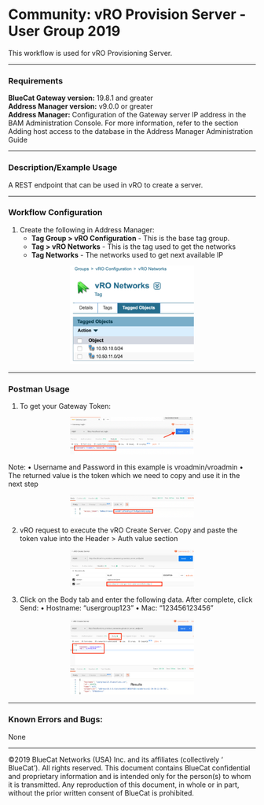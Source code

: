 # **Community: vRO Provision Server - User Group 2019**
This workflow is used for vRO Provisioning Server.

___

### Requirements
**BlueCat Gateway version:** 19.8.1 and greater <br/>
**Address Manager version:** v9.0.0 or greater <br/>
**Address Manager:**  Configuration of the Gateway server IP address in the BAM Administration Console. For more information, refer to the section Adding host access to the database in the Address Manager Administration Guide </br>

___

### Description/Example Usage
A REST endpoint that can be used in vRO to create a server.  

___

### Workflow Configuration

1.  Create the following in Address Manager:
    * **Tag Group > vRO Configuration** - This is the base tag group. 
    * **Tag > vRO Networks** - This is the tag used to get the networks
    * **Tag Networks** - The networks used to get next available IP

 <p align="center">
  <img width="50%" height="50%" src="img/tagged_networks.png">
</p>

___

### Postman Usage

1. To get your Gateway Token:

 <p align="center">
  <img width="50%" height="50%" src="img/gw_token.png">
</p>

Note:
•	Username and Password in this example is vroadmin/vroadmin
•	The returned value is the token which we need to copy and use it in the next step


 <p align="center">
  <img width="50%" height="50%" src="img/gw_token2.png">
</p>

2. vRO request to execute the vRO Create Server. Copy and paste the token value into the Header > Auth value section

 <p align="center">
  <img width="50%" height="50%" src="img/gw_token3.png">
</p>

3. Click on the Body tab and enter the following data. After complete, click Send:
•	Hostname: “usergroup123”
•	Mac: “123456123456”


 <p align="center">
  <img width="50%" height="50%" src="img/gw_token4.png">
</p>

___

### Known Errors and Bugs: 

None
___

©2019 BlueCat Networks (USA) Inc. and its affiliates (collectively ‘ BlueCat’). All rights reserved.
This document contains BlueCat confidential and proprietary information and is intended only for the person(s) to whom it is transmitted.
Any reproduction of this document, in whole or in part, without the prior written consent of BlueCat is prohibited.
